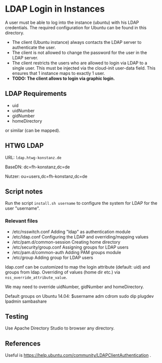 # LDAP Login in Instances

A user must be able to log into the instance (ubuntu) with his LDAP credentials.
The required configuration for Ubuntu can be found in this directory.

- The client (Ubuntu instance) always contacts the LDAP server to authenticate the user.
- The client is not allowed to change the password for the user in the LDAP server.
- The client restricts the users who are allowed to login via LDAP to a single user. This must be injected via the cloud-init user-data field. This ensures that 1 instance maps to exactly 1 user.
- **TODO: The client allows to login via graphic login.**

## LDAP Requirements

- uid
- uidNumber
- gidNumber
- homeDirectory

or similar (can be mapped).

## HTWG LDAP

URL: `ldap.htwg-konstanz.de`

BaseDN: dc=fh-konstanz,dc=de

Nutzer: ou=users,dc=fh-konstanz,dc=de

## Script notes

Run the script `install.sh username` to configure the system for LDAP for the user "username". 

### Relevant files

- /etc/nsswitch.conf Adding "ldap" as authentication module
- /etc/ldap.conf Configuring the LDAP and overriding/mapping values
- /etc/pam.d/common-session Creating home directory
- /etc/security/group.conf Assigning groups for LDAP users
- /etc/pam.d/common-auth Adding PAM groups module
- /etc/group Adding group for LDAP users

ldap.conf can be customized to map the login attribute (default: uid) and groups from ldap. Overriding of values (home dir etc.) via `nss_override_attribute_value`.

We may need to override uidNumber, gidNumber and homeDirectory.

Default groups on Ubuntu 14.04: $username adm cdrom sudo dip plugdev lpadmin sambashare

## Testing

Use Apache Directory Studio to browser any directory.

## References

Useful is https://help.ubuntu.com/community/LDAPClientAuthentication .
